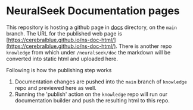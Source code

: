 # NeuralSeek Documentation pages

This repository is hosting a github page in [docs](./docs) directory, on the `main` branch. 
The URL for the published web page is [https://cerebralblue.github.io/ns-doc-html/](https://cerebralblue.github.io/ns-doc-html/). 
There is another repo `knowledge` from which under `/neuralseek/doc` the markdown will be converted into static html and uploaded here.

Following is how the publishing step works

1. Documentation changes are pushed into the `main` branch of `knowledge` repo and previewed here as well.
2. Running the 'publish' action on the `knowledge` repo will run our documentation builder and push the resulting html to this repo.
